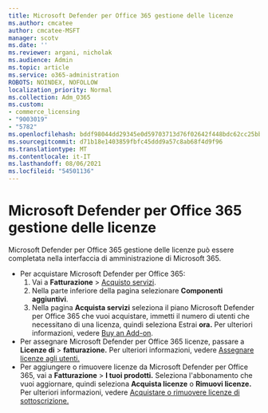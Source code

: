 ```yaml
---
title: Microsoft Defender per Office 365 gestione delle licenze
ms.author: cmcatee
author: cmcatee-MSFT
manager: scotv
ms.date: ''
ms.reviewer: argani, nicholak
ms.audience: Admin
ms.topic: article
ms.service: o365-administration
ROBOTS: NOINDEX, NOFOLLOW
localization_priority: Normal
ms.collection: Adm_O365
ms.custom:
- commerce_licensing
- "9003019"
- "5782"
ms.openlocfilehash: bddf98044dd29345e0d59703713d76f02642f448bdc62cc25bb356933d524f21
ms.sourcegitcommit: d71b18e1403859fbfc45ddd9a57c8ab68f4d9f96
ms.translationtype: MT
ms.contentlocale: it-IT
ms.lasthandoff: 08/06/2021
ms.locfileid: "54501136"
---
```

# <a name="microsoft-defender-for-office-365-license-management"></a>Microsoft Defender per Office 365 gestione delle licenze

Microsoft Defender per Office 365 gestione delle licenze può essere completata nella interfaccia di amministrazione di Microsoft 365.

- Per acquistare Microsoft Defender per Office 365:
    1. Vai a **Fatturazione**  >  [Acquisto servizi](https://go.microsoft.com/fwlink/p/?linkid=868433).
    2. Nella parte inferiore della pagina selezionare **Componenti aggiuntivi**.
    3. Nella pagina **Acquista servizi** seleziona il piano Microsoft Defender per Office 365 che vuoi acquistare, immetti il numero di utenti che necessitano di una licenza, quindi seleziona Estrai **ora.** Per ulteriori informazioni, vedere [Buy an Add-on](/microsoft-365/commerce/buy-or-edit-an-add-on).
- Per assegnare Microsoft Defender per Office 365 licenze, passare a **Licenze di**  >  **fatturazione.** Per ulteriori informazioni, vedere [Assegnare licenze agli utenti.](/microsoft-365/admin/manage/assign-licenses-to-users)
- Per aggiungere o rimuovere licenze da Microsoft Defender per Office 365, vai a **Fatturazione**  >  **I tuoi prodotti.** Seleziona l'abbonamento che vuoi aggiornare, quindi seleziona **Acquista licenze** o **Rimuovi licenze.** Per ulteriori informazioni, vedere [Acquistare o rimuovere licenze di sottoscrizione.](/microsoft-365/commerce/licenses/buy-licenses)